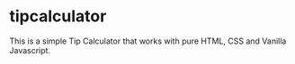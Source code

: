 # tipcalculator
This is a simple Tip Calculator that works with pure HTML, CSS and Vanilla Javascript.
